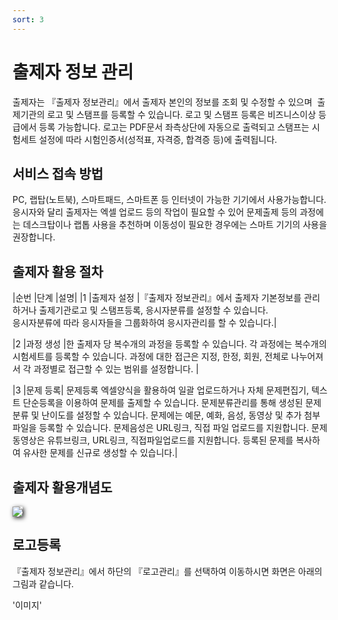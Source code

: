 ```yaml
---
sort: 3
---
```


# 출제자 정보 관리


출제자는 『출제자 정보관리』에서 출제자 본인의 정보를 조회 및 수정할 수 있으며  출제기관의 로고 및 스탬프를 등록할 수 있습니다. 로고 및 스탬프 등록은 비즈니스이상 등급에서 등록 가능합니다. 로고는 PDF문서 좌측상단에 자동으로 출력되고 스탬프는 시험세트 설정에 따라 시험인증서(성적표, 자격증, 합격증 등)에 출력됩니다.



## 서비스 접속 방법

PC, 랩탑(노트북), 스마트패드, 스마트폰 등 인터넷이 가능한 기기에서 사용가능합니다.
응시자와 달리 출제자는 엑셀 업로드 등의 작업이 필요할 수 있어 문제출제 등의 과정에는 데스크탑이나 랩톱 사용을 추천하며 이동성이 필요한 경우에는 스마트 기기의 사용을 권장합니다.

## 출제자 활용 절차

|순번	|단계	|설명|
|1	|출제자 설정	|『출제자 정보관리』에서 출제자 기본정보를 관리하거나 출제기관로고 및 스탬프등록, 응시자분류를 설정할 수 있습니다.</br>응시자분류에 따라 응시자들을 그룹화하여 응시자관리를 할 수 있습니다.|

|2	|과정 생성	|한 출제자 당 복수개의 과정을 등록할 수 있습니다. 각 과정에는 복수개의 시험세트를 등록할 수 있습니다.
과정에 대한 접근은 지정, 한정, 회원, 전체로 나누어져서 각 과정별로 접근할 수 있는 범위를 설정합니다. |


|3	|문제 등록|	문제등록 엑셀양식을 활용하여 일괄 업로드하거나 자체 문제편집기, 텍스트 단순등록을 이용하여 문제를 출제할 수 있습니다.
문제분류관리를 통해 생성된 문제 분류 및 난이도를 설정할 수 있습니다.
문제에는 예문, 예화, 음성, 동영상 및 추가 첨부파일을 등록할 수 있습니다.
문제음성은 URL링크, 직접 파일 업로드를 지원합니다.
문제동영상은 유튜브링크, URL링크, 직접파일업로드를 지원합니다.
등록된 문제를 복사하여 유사한 문제를 신규로 생성할 수 있습니다.|


## 출제자 활용개념도
<img src="https://soystudy.github.io/img/Conceptofuse2.png" style="box-shadow:2px 2px 7px;">

## 로고등록
『출제자 정보관리』에서 하단의 『로고관리』를 선택하여 이동하시면 화면은 아래의 그림과 같습니다.

'이미지'